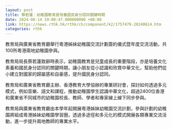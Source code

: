 ```yaml
---
layout: post
title: 蔡若蓮：幼稚園教育是培養國民身分認同關鍵時期
date: 2024-06-14 19:00:47.000000000 +08:00
link: https://news.rthk.hk/rthk/ch/component/k2/1757479-20240614.htm
categories: rthk
---
```


教育局與廣東省教育廳舉行粵港姊妹幼稚園交流計劃簽約儀式暨年度交流活動，共100所粵港兩地幼稚園參與。

教育局局長蔡若蓮致辭時表示，幼稚園教育是兒童成長的重要階段，亦是培養文化素養和國民身分認同的關鍵時期，讓小朋友從小認識和欣賞中華文化，幫助他們從小建立對國家的歸屬感和自豪感，提升國民身分認同。
 
教育局和廣東省教育廳主辦、香港教育大學協辦的專業研討會，探討如何透過多元模式，例如音樂、語文和課程，推動幼稚園學生認識中華文化，超過2400位香港和廣東省不同城市的幼稚園校長、教師、學者和專家線上線下同步參與。

教育局與廣東省教育廳由本學年起開展粵港姊妹幼稚園交流計劃，參與計劃的幼稚園將組成粵港姊妹幼稚園學習圈，透過多途徑和多元化的模式開展各類專業交流活動，進一步提升兩地教師的專業水平。
